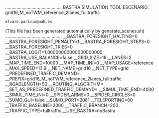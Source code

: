 .............................................
    BASTRA SIMULATION TOOL
    ESCENARIO: grid16_M_noTWM_reference_2lanes_fulltraffic

    alvaro.paricio@uah.es
(This file has been generated automatically by generate_scenes.sh)
.............................................
__BASTRA_FORESIGHT_HALTING=0
__BASTRA_FORESIGHT_PENALTY=1
__BASTRA_FORESIGHT_STEPS=0
__BASTRA_FORESIGHT_TRIES=0
__BASTRA_LOGIT=1.00000000000000000000
__BASTRA_USE_BALANCE=false
__GRID_SIZE=16
__LANES=2
__MAP_TIME_END=10000
__MAP_TIME_INI=0
__MAP_USAGE=reference
__MAX_SPEED=13.9
__NET_NAME=grid16
__NET_TYPE=grid
__PREDEFINED_TRAFFIC_DEMAND=
__PREFIX=grid16_M_noTWM_reference_2lanes_fulltraffic
__ROADLENGTH=50
__ROUTING_ALGORITHM=
__SET_AS_PREDEFINED_TRAFFIC_DEMAND=
__SIMUL_TIME_END=4000
__SIMUL_TIME_INI=0
__SPIDER_ARMS=0
__SPIDER_CIRCLES=0
__SUMO_GUI=false
__SUMO_PORT=2081
__TELEPORTING=60
__TRAFFIC_BASELINE=2000
__TRAFFIC_BRANCH=200
__TRAFFIC_TYPE=fulltraffic
__USE_BASTRA=noBastra
